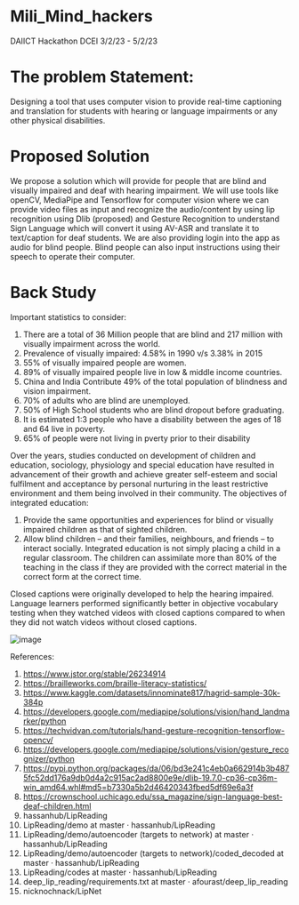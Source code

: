 # Mili_Mind_hackers
DAIICT Hackathon DCEI 3/2/23 - 5/2/23

# The problem Statement:
Designing a tool that uses computer vision to provide real-time captioning and translation
for students with hearing or language impairments or any other physical disabilities.

# Proposed Solution
We propose a solution which will provide for people that are blind and visually impaired and deaf with hearing impairment. We will use tools like openCV, MediaPipe and Tensorflow for computer vision where we can provide video files as input and recognize the audio/content by using lip recognition using Dlib (proposed) and Gesture Recognition to understand Sign Language which will convert it using AV-ASR and translate it to text/caption for deaf students. We are also providing login into the app as audio for blind people. Blind people can also input instructions using their speech to operate their computer.

# Back Study
Important statistics to consider:
1. There are a total of 36 Million people that are blind and 217 million with visually impairment across the world.
2. Prevalence of visually impaired: 4.58% in 1990 v/s 3.38% in 2015
3. 55% of visually impaired people are women.
4. 89% of visually impaired people live in low & middle income countries.
5. China and India Contribute 49% of the total population of blindness and vision impairment.
6. 70% of adults who are blind are unemployed.
7. 50% of High School students who are blind dropout before graduating.
8. It is estimated 1:3 people who have a disability between the ages of 18 and 64 live in poverty.
9. 65% of people were not living in pverty prior to their disability

Over the years, studies conducted on development of children and education, sociology, physiology and special education have resulted in advancement of their growth and achieve greater self-esteem and social fulfilment and acceptance by personal nurturing in the least restrictive environment and them being involved in their community. 
	The objectives of integrated education:
1.	Provide the same opportunities and experiences for blind or visually impaired children as that of sighted children.
2.	Allow blind children – and their families, neighbours, and friends – to interact socially.
Integrated education is not simply placing a child in a regular classroom. The children can assimilate more than 80% of the teaching in the class if they are provided with the correct material in the correct form at the correct time. 

Closed captions were originally developed to help the hearing impaired. Language learners performed significantly better in objective vocabulary testing when they watched videos with closed captions compared to when they did not watch videos without closed captions. 



![image](https://user-images.githubusercontent.com/123167152/216749844-a5c057a8-cced-4aae-a5c1-52bd0e806a7c.png)






References:
1. https://www.jstor.org/stable/26234914
2. https://brailleworks.com/braille-literacy-statistics/
3. https://www.kaggle.com/datasets/innominate817/hagrid-sample-30k-384p
4. https://developers.google.com/mediapipe/solutions/vision/hand_landmarker/python
5. https://techvidvan.com/tutorials/hand-gesture-recognition-tensorflow-opencv/
6. https://developers.google.com/mediapipe/solutions/vision/gesture_recognizer/python
7. https://pypi.python.org/packages/da/06/bd3e241c4eb0a662914b3b4875fc52dd176a9db0d4a2c915ac2ad8800e9e/dlib-19.7.0-cp36-cp36m-win_amd64.whl#md5=b7330a5b2d46420343fbed5df69e6a3f
8. https://crownschool.uchicago.edu/ssa_magazine/sign-language-best-deaf-children.html
9. hassanhub/LipReading
10. LipReading/demo at master · hassanhub/LipReading
11. LipReading/demo/autoencoder (targets to network) at master · hassanhub/LipReading
12. LipReading/demo/autoencoder (targets to network)/coded_decoded at master · hassanhub/LipReading
13. LipReading/codes at master · hassanhub/LipReading
14. deep_lip_reading/requirements.txt at master · afourast/deep_lip_reading
15. nicknochnack/LipNet
